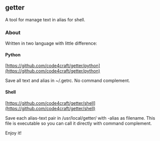getter
-------
A tool for manage text in alias for shell. 

### About

Written in two language with little difference:

#### Python

[https://github.com/code4craft/getter/python](https://github.com/code4craft/getter/python)

Save all text and alias in ~/.getrc. No command complement.

#### Shell

[https://github.com/code4craft/getter/shell](https://github.com/code4craft/getter/shell)

Save each alias-text pair in /usr/local/getter/ with -alias as filename. This file is executable so you can call it directly with command complement.
	
Enjoy it!